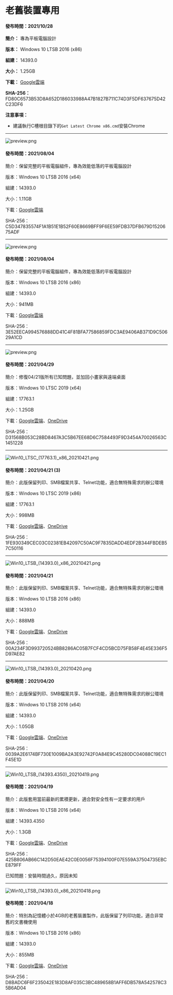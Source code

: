 # 老舊裝置專用

#### 發布時間：2021/10/28

**簡介：** 專為平板電腦設計

**版本：** Windows 10 LTSB 2016 (x86)

**組建：** 14393.0

**大小：** 1.25GB

**下載：** [Google雲端](https://drive.google.com/uc?export=download&id=1_YIio3_tFOHj_vcYxjX6JOTk-ASY3-gl)

**SHA-256：** FD80C6573B53D8A652D186033988A47B1827B711C74D3F5DF637675D42C23DF6

**注意事項：**
- 建議執行C槽根目錄下的`Get Latest Chrome x86.cmd`安裝Chrome

----

![preview.png](/preview/Win10_LTSB_14393.0_210804-2.png)

#### 發布時間：2021/08/04

簡介：保留完整的平板電腦組件，專為效能低落的平板電腦設計

版本：Windows 10 LTSB 2016 (x64)

組建：14393.0

大小：1.11GB

下載：[Google雲端](https://drive.google.com/uc?export=download&id=1li-ci14G2NCm5m8S4b9uE5TOSX7qTzoX)

SHA-256：C5D347835574F1A1B51E1B52F60E8669BFF9F6EE59FDB37DFB679D1520675ADF

----

![preview.png](/preview/Win10_LTSB_14393.0_x86_210804.png)

#### 發布時間：2021/08/04

簡介：保留完整的平板電腦組件，專為效能低落的平板電腦設計

版本：Windows 10 LTSB 2016 (x86)

組建：14393.0

大小：941MB

下載：[Google雲端](https://drive.google.com/uc?export=download&id=1Hk6QBJnfJJC9AeN2Kx8vcbaZb2mGN5Io)

SHA-256：3E52EECA994576888DD41C4F81BFA77586859FDC3AE9406AB371D9C50629A1CD

----

![preview.png](/preview/Win10_LTSC_(17763.1)_20210429.png)

#### 發布時間：2021/04/29

簡介：修復04/21版所有已知問題，並加回小畫家與遠端桌面

版本：Windows 10 LTSC 2019 (x64)

組建：17763.1

大小：1.25GB

下載：[Google雲端](http://tiny.cc/w10_ltsc_20210429)、[OneDrive](http://tiny.cc/w10_ltsc_20210429_o)

SHA-256：D31568B053C28BD8467A3C5B67EE68D6C7584493F9D3454A70026563C1451228

----

![Win10_LTSC_(17763.1)_x86_20210421.png](/preview/Win10_LTSC_(17763.1)_x86_20210421.png)

#### 發布時間：2021/04/21 (3)

簡介：此版保留列印、SMB檔案共享、Telnet功能，適合無特殊需求的辦公環境

版本：Windows 10 LTSC 2019 (x86)

組建：17763.1

大小：998MB

下載：[Google雲端](http://tiny.cc/w10_ltsc_x86_20210421)、[OneDrive](http://tiny.cc/w10_ltsc_x86_20210421_o)

SHA-256：1FE930349CEC03C02381EB42097C50AC9F7835DADD4EDF2B344FBDEB57C50116

----

![Win10_LTSB_(14393.0)_x86_20210421.png](/preview/Win10_LTSB_(14393.0)_x86_20210421.png)

#### 發布時間：2021/04/21

簡介：此版保留列印、SMB檔案共享、Telnet功能，適合無特殊需求的辦公環境

版本：Windows 10 LTSB 2016 (x86)

組建：14393.0

大小：888MB

下載：[Google雲端](http://tiny.cc/w10_ltsb_x86_20210421)、[OneDrive](http://tiny.cc/w10_ltsb_x86_20210421_o)

SHA-256：00A234F3D993720524BB8286AC05B7FCF4CD5BCD75FB58F4E45E336F5D97AE82

----

![Win10_LTSB_(14393.0)_20210420.png](/preview/Win10_LTSB_(14393.0)_20210420.png)

#### 發布時間：2021/04/20

簡介：此版保留列印、SMB檔案共享、Telnet功能，適合無特殊需求的辦公環境

版本：Windows 10 LTSB 2016 (x64)

組建：14393.0

大小：1.05GB

下載：[Google雲端](http://tiny.cc/w10_ltsb_20210420)、[OneDrive](http://tiny.cc/w10_ltsb_20210420_o)

SHA-256：0039A2E6174BF730E1009BA2A3E92742F0A84E9C45280DC04088C19EC1F45E1D

----

![Win10_LTSB_(14393.4350)_20210419.png](/preview/Win10_LTSB_(14393.4350)_20210419.png)

#### 發布時間：2021/04/19

簡介：此版套用當前最新的累積更新，適合對安全性有一定要求的用戶

版本：Windows 10 LTSB 2016 (x64)

組建：14393.4350

大小：1.3GB

下載：[Google雲端](http://tiny.cc/w10_ltsb_20210419)、[OneDrive](http://tiny.cc/w10_ltsb_20210419_o)

SHA-256：425B806AB66C142D50EAE42C0E0056F75394100F07E559A37504735EBCE879FF

已知問題：安裝時間過久，原因未知

----

![Win10_LTSB_(14393.0)_x86_20210418.png](/preview/Win10_LTSB_(14393.0)_x86_20210418.png)

#### 發布時間：2021/04/18

簡介：特別為記憶體小於4GB的老舊裝置製作，此版保留了列印功能，適合非常舊的文書機使用

版本：Windows 10 LTSB 2016 (x86)

組建：14393.0

大小：855MB

下載：[Google雲端](http://tiny.cc/w10_ltsb_x86_20210418)、[OneDrive](http://tiny.cc/w10_ltsb_x86_20210418_o)

SHA-256：D8BADC6F6F235042E183D8AF035C3BC489658B1AFF6DB578A542578C35B6AD04
